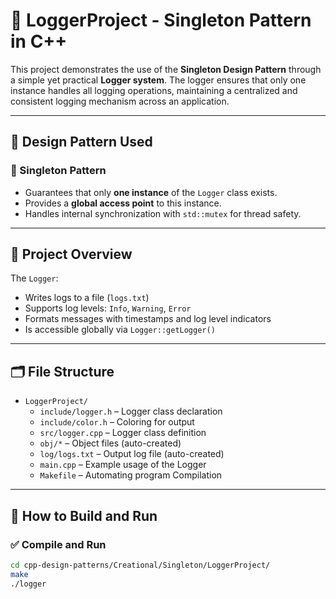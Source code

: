 # 📝 LoggerProject - Singleton Pattern in C++

This project demonstrates the use of the **Singleton Design Pattern** through a simple yet practical **Logger system**. The logger ensures that only one instance handles all logging operations, maintaining a centralized and consistent logging mechanism across an application.

---

## 🧠 Design Pattern Used

### 🧩 Singleton Pattern

- Guarantees that only **one instance** of the `Logger` class exists.
- Provides a **global access point** to this instance.
- Handles internal synchronization with `std::mutex` for thread safety.

---

## 🧪 Project Overview

The `Logger`:
- Writes logs to a file (`logs.txt`)
- Supports log levels: `Info`, `Warning`, `Error`
- Formats messages with timestamps and log level indicators
- Is accessible globally via `Logger::getLogger()`

---

## 🗂️ File Structure

- `LoggerProject/`
  - `include/logger.h`  – Logger class declaration
  - `include/color.h`   – Coloring for output
  - `src/logger.cpp`    – Logger class definition
  - `obj/*`             – Object files (auto-created)
  - `log/logs.txt`      – Output log file (auto-created)
  - `main.cpp`          – Example usage of the Logger
  - `Makefile`          – Automating program Compilation

---

## 🚀 How to Build and Run

### ✅ Compile and Run

```bash
cd cpp-design-patterns/Creational/Singleton/LoggerProject/
make
./logger
